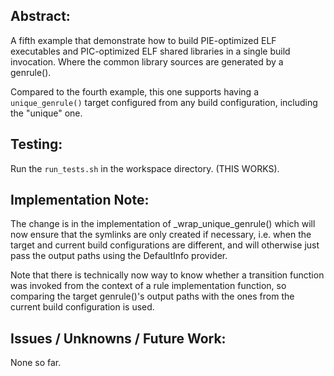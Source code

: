 Abstract:
---------

A fifth example that demonstrate how to build PIE-optimized ELF executables
and PIC-optimized ELF shared libraries in a single build invocation.
Where the common library sources are generated by a genrule().

Compared to the fourth example, this one supports having a `unique_genrule()`
target configured from any build configuration, including the "unique" one.

Testing:
------

Run the `run_tests.sh` in the workspace directory. (THIS WORKS).

Implementation Note:
--------------------

The change is in the implementation of _wrap_unique_genrule() which will now
ensure that the symlinks are only created if necessary, i.e. when the target
and current build configurations are different, and will otherwise just pass
the output paths using the DefaultInfo provider.

Note that there is technically now way to know whether a transition function
was invoked from the context of a rule implementation function, so comparing
the target genrule()'s output paths with the ones from the current build
configuration is used.

Issues / Unknowns / Future Work:
--------------------------------

None so far.
